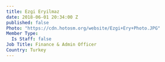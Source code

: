 ```yaml
---
title: Ezgi Eryilmaz
date: 2018-06-01 20:34:00 Z
published: false
Photo: "https://cdn.hotosm.org/website/Ezgi+Ery+Photo.JPG"
Member Type:
  Is Staff: false
Job Title: Finance & Admin Officer
Country: Turkey
---
```


